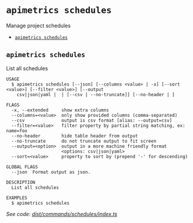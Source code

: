 `apimetrics schedules`
======================

Manage project schedules

* [`apimetrics schedules`](#apimetrics-schedules)

## `apimetrics schedules`

List all schedules

```
USAGE
  $ apimetrics schedules [--json] [--columns <value> | -x] [--sort <value>] [--filter <value>] [--output
    csv|json|yaml |  | [--csv | --no-truncate]] [--no-header | ]

FLAGS
  -x, --extended     show extra columns
  --columns=<value>  only show provided columns (comma-separated)
  --csv              output is csv format [alias: --output=csv]
  --filter=<value>   filter property by partial string matching, ex: name=foo
  --no-header        hide table header from output
  --no-truncate      do not truncate output to fit screen
  --output=<option>  output in a more machine friendly format
                     <options: csv|json|yaml>
  --sort=<value>     property to sort by (prepend '-' for descending)

GLOBAL FLAGS
  --json  Format output as json.

DESCRIPTION
  List all schedules

EXAMPLES
  $ apimetrics schedules
```

_See code: [dist/commands/schedules/index.ts](https://github.com/APImetrics/APIm-CLI/blob/v0.0.0/dist/commands/schedules/index.ts)_
